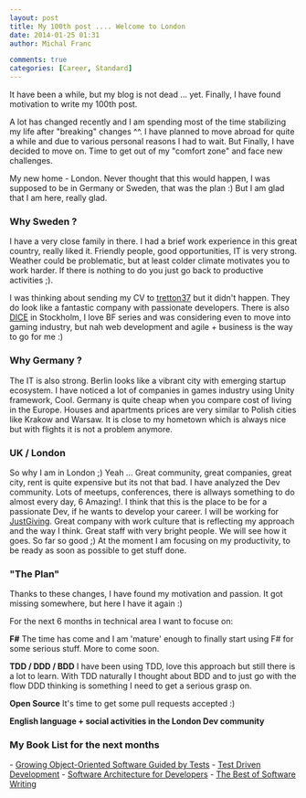 ```yaml
---
layout: post
title: My 100th post .... Welcome to London
date: 2014-01-25 01:31
author: Michal Franc

comments: true
categories: [Career, Standard]
---
```

It have been a while, but my blog is not dead ... yet. Finally, I have found motivation to write my 100th post.

A lot has changed recently and I am spending most of the time stabilizing my life after "breaking" changes ^^.  I have planned to move abroad for quite a while and due to various personal reasons I had to wait.  But Finally, I have decided to move on. Time to get out of my "comfort zone" and face new challenges.

My new home - London.  Never thought that this would happen, I was supposed to be in Germany or Sweden, that was the plan :) But I am glad that I am here, really glad.

<h3>Why Sweden ?</h3>
I have a very close family in there. I had a brief work experience in this great country, really liked it. Friendly people, good opportunities, IT is very strong. Weather could be problematic, but at least colder climate motivates you to work harder. If there is nothing to do you just go back to productive activities ;).

I was thinking about sending my CV to <a href="http://www.tretton37.com">tretton37</a> but it didn't happen. They do look like a fantastic company with passionate developers. There is also <a href="http://www.dice.se">DICE</a> in Stockholm, I love BF series and was considering even to move into gaming industry, but nah web development and agile + business is the way to go for me :) 

<h3>Why Germany ?</h3>
The IT is also strong. Berlin looks like a vibrant city with emerging startup ecosystem. I have noticed a lot of companies in games industry using Unity framework, Cool. Germany is quite cheap when you compare cost of living in the Europe. Houses and apartments prices are very similar to Polish cities like Krakow and Warsaw. It is close to my hometown which is always nice but with flights it is not a problem anymore.

<h3>UK / London</h3>
So why I am in London ;) Yeah ... 
Great community, great companies, great city, rent is quite expensive but its not that bad. I have analyzed the Dev community. Lots of meetups, conferences, there is allways something to do almost every day, 6 Amazing!. I think that this is the place to be for a passionate Dev, if he wants to develop your career. I will be working for <a href="http://www.justgiving.com/">JustGiving</a>. Great company with work culture that is reflecting my approach and the way I think. Great staff with very bright people. We will see how it goes. So far so good ;) At the moment I am focusing on my productivity, to be ready as soon as possible to get stuff done. 

<h3>"The Plan"</h3>

Thanks to these changes, I have found my motivation and passion. It got missing somewhere, but here I have it again :)

For the next 6 months in technical area I want to focuse on:

<b>F#</b>
The time has come and I am 'mature' enough to finally start using F# for some serious stuff. More to come soon.

<b>TDD / DDD / BDD</b>
I have been using TDD, love this approach but still there is a lot to learn. With TDD naturally I thought about BDD and to just go with the flow DDD thinking is something I need to get a serious grasp on.

<b>Open Source</b>
It's time to get some pull requests accepted :)

<b>English language + social activities in the London Dev community</b>

<h3>My Book List for the next months</h3>
- <a href="http://www.growing-object-oriented-software.com/">Growing Object-Oriented Software Guided by Tests</a>
- <a href="http://www.amazon.co.uk/Test-Driven-Development-Addison-Wesley-Signature/dp/0321146530">Test Driven Development</a>
- <a href="https://leanpub.com/software-architecture-for-developers">Software Architecture for Developers</a>
- <a href="http://joelonsoftware.com/articles/BestSoftwareWriting.html">The Best of Software Writing</a>
